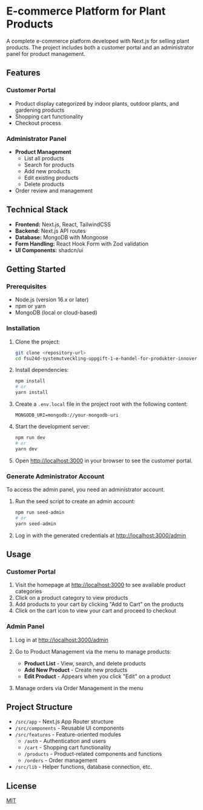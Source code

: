 # E-commerce Platform for Plant Products

A complete e-commerce platform developed with Next.js for selling plant products. The project includes both a customer portal and an administrator panel for product management.

## Features

### Customer Portal
- Product display categorized by indoor plants, outdoor plants, and gardening products
- Shopping cart functionality
- Checkout process

### Administrator Panel
- **Product Management**
  - List all products
  - Search for products
  - Add new products
  - Edit existing products
  - Delete products
- Order review and management

## Technical Stack

- **Frontend:** Next.js, React, TailwindCSS
- **Backend:** Next.js API routes
- **Database:** MongoDB with Mongoose
- **Form Handling:** React Hook Form with Zod validation
- **UI Components:** shadcn/ui

## Getting Started

### Prerequisites

- Node.js (version 16.x or later)
- npm or yarn
- MongoDB (local or cloud-based)

### Installation

1. Clone the project:
   ```bash
   git clone <repository-url>
   cd fsu24d-systemutveckling-uppgift-1-e-handel-for-produkter-innoveraz
   ```

2. Install dependencies:
   ```bash
   npm install
   # or
   yarn install
   ```

3. Create a `.env.local` file in the project root with the following content:
   ```
   MONGODB_URI=mongodb://your-mongodb-uri
   ```

4. Start the development server:
   ```bash
   npm run dev
   # or 
   yarn dev
   ```

5. Open [http://localhost:3000](http://localhost:3000) in your browser to see the customer portal.

### Generate Administrator Account

To access the admin panel, you need an administrator account.

1. Run the seed script to create an admin account:
   ```bash
   npm run seed-admin
   # or
   yarn seed-admin
   ```

2. Log in with the generated credentials at [http://localhost:3000/admin](http://localhost:3000/admin)

## Usage

### Customer Portal

1. Visit the homepage at [http://localhost:3000](http://localhost:3000) to see available product categories
2. Click on a product category to view products
3. Add products to your cart by clicking "Add to Cart" on the products
4. Click on the cart icon to view your cart and proceed to checkout

### Admin Panel

1. Log in at [http://localhost:3000/admin](http://localhost:3000/admin)
2. Go to Product Management via the menu to manage products:
   - **Product List** - View, search, and delete products
   - **Add New Product** - Create new products
   - **Edit Product** - Appears when you click "Edit" on a product

3. Manage orders via Order Management in the menu

## Project Structure

- `/src/app` - Next.js App Router structure
- `/src/components` - Reusable UI components
- `/src/features` - Feature-oriented modules
  - `/auth` - Authentication and users
  - `/cart` - Shopping cart functionality
  - `/products` - Product-related components and functions
  - `/orders` - Order management
- `/src/lib` - Helper functions, database connection, etc.

## License

[MIT](https://choosealicense.com/licenses/mit/)
